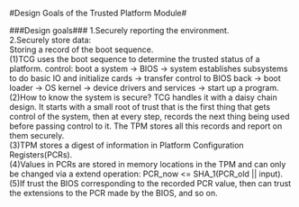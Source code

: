 #Design Goals of the Trusted Platform Module#

###Design goals###
1.Securely reporting the environment.<br />
2.Securely store data:<br />
  Storing a record of the boot sequence.<br />
    (1)TCG uses the boot sequence to determine the trusted status of a platform. control: boot a system -> BIOS -> system establishes subsystems to do basic IO and initialize cards -> transfer control to BIOS back -> boot loader -> OS kernel -> device drivers and services -> start up a program.<br />
    (2)How to know the system is secure? TCG handles it with a daisy chain design. It starts with a small root of trust that is the first thing that gets control of the system, then at every step, records the next thing being used before passing control to it. The TPM stores all this records and report on them securely.<br />
    (3)TPM stores a digest of information in Platform Configuration Registers(PCRs).<br />
    (4)Values in PCRs are stored in memory locations in the TPM and can only be changed via a extend operation: PCR_now <= SHA_1(PCR_old || input).<br />
    (5)If trust the BIOS corresponding to the recorded PCR value, then can trust the extensions to the PCR made by the BIOS, and so on.<br />

